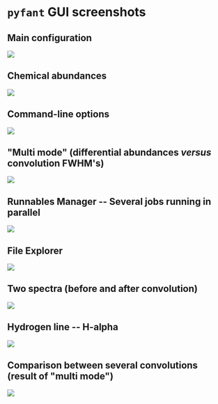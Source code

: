 # ```pyfant``` GUI screenshots


## Main configuration 
![](screenshot0.png)

## Chemical abundances 
![](screenshot1.png)

## Command-line options  
![](screenshot2.png)

## "Multi mode" (differential abundances _versus_ convolution FWHM's)
![](screenshot3.png)

## Runnables Manager -- Several jobs running in parallel
![](screenshot4.png)

## File Explorer
![](screenshot5.png)

## Two spectra (before and after convolution)
![](screenshot6.png)

## Hydrogen line -- H-alpha
![](screenshot7.png)

## Comparison between several convolutions (result of "multi mode")
![](screenshot8.png)


